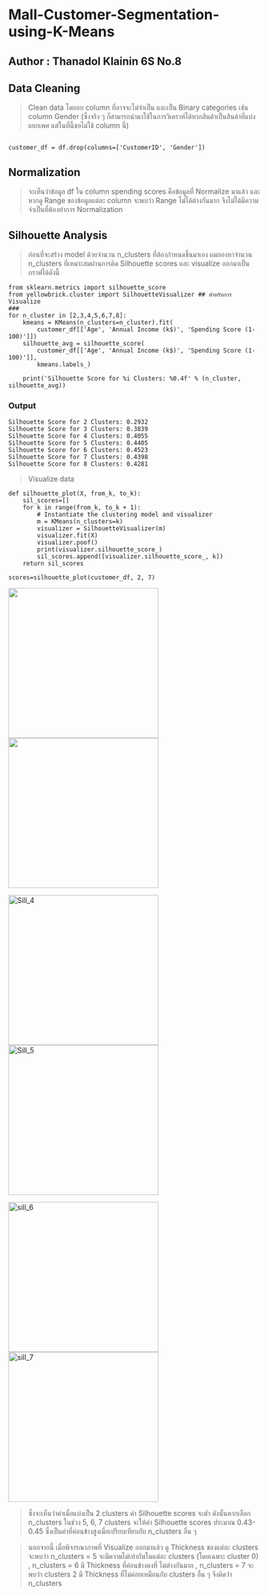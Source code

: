 # Mall-Customer-Segmentation-using-K-Means
## Author : Thanadol Klainin 6S No.8


## Data Cleaning

> Clean data โดยลบ column ที่อาจจะไม่จำเป็น และเป็น Binary categories เช่่น column Gender (ซึ่งจริง ๆ ก็สามารถนำมาใช้ในการวิเคราห์ได้หากสินค้าเป็นสินค้าที่แบ่งแยกเพศ แต่ในที่นี้ขอไม่ใช้ column นี้)

~~~

customer_df = df.drop(columns=['CustomerID', 'Gender'])
~~~

## Normalization

> จะเห็นว่าข้อมูล df ใน column spending scores คือข้อมูลที่ Normalize มาแล้ว และหากดู Range ของข้อมูลแต่ละ column จะพบว่า Range ไม่ได้ต่างกันมาก จึงไม่ได้มีความจำเป็นที่ต้องทำการ Normalization 

## Silhouette Analysis

> ก่อนที่จะสร้าง model ด้วยจำนวน n_clusters ที่ต้องกำหนดขึ้นมาเอง ผมลองหาจำนวน n_clusters ที่เหมาะสมผ่านการคิด Silhouette scores และ visualize ออกมาเป็นกราฟได้ดังนี้

~~~
from sklearn.metrics import silhouette_score
from yellowbrick.cluster import SilhouetteVisualizer ## สำหรับการ Visualize 
###
for n_cluster in [2,3,4,5,6,7,8]:
    kmeans = KMeans(n_clusters=n_cluster).fit(
        customer_df[['Age', 'Annual Income (k$)', 'Spending Score (1-100)']])
    silhouette_avg = silhouette_score(
        customer_df[['Age', 'Annual Income (k$)', 'Spending Score (1-100)']], 
        kmeans.labels_)
    
    print('Silhouette Score for %i Clusters: %0.4f' % (n_cluster, silhouette_avg))
~~~    

### Output

~~~
Silhouette Score for 2 Clusters: 0.2932
Silhouette Score for 3 Clusters: 0.3839
Silhouette Score for 4 Clusters: 0.4055
Silhouette Score for 5 Clusters: 0.4405
Silhouette Score for 6 Clusters: 0.4523
Silhouette Score for 7 Clusters: 0.4398
Silhouette Score for 8 Clusters: 0.4281
~~~

> Visualize data

~~~
def silhouette_plot(X, from_k, to_k):
    sil_scores=[]
    for k in range(from_k, to_k + 1):
        # Instantiate the clustering model and visualizer
        m = KMeans(n_clusters=k)
        visualizer = SilhouetteVisualizer(m)
        visualizer.fit(X) 
        visualizer.poof() 
        print(visualizer.silhouette_score_)
        sil_scores.append([visualizer.silhouette_score_, k])
    return sil_scores
    
scores=silhouette_plot(customer_df, 2, 7)
~~~

<img src="https://user-images.githubusercontent.com/67301601/143690230-f690d70b-a53b-4c0a-ab1a-0f79aa0dc41a.png"  height="300">  <img src="https://user-images.githubusercontent.com/67301601/143690232-7bbf187a-124e-4739-8589-30c67644cf1e.png"  height="300">

<img height="300" alt="Sill_4" src="https://user-images.githubusercontent.com/67301601/143690234-71fa5e1d-0b45-4010-be62-d394e793a7d0.png"> <img height="300" alt="Sill_5" src="https://user-images.githubusercontent.com/67301601/143690235-c629fa7c-0871-45a8-ab00-27cc8f0b0a71.png">

<img height="300" alt="sill_6" src="https://user-images.githubusercontent.com/67301601/143690236-28ba09e1-3166-4d00-b067-97794390306e.png"> <img height="300" alt="sill_7" src="https://user-images.githubusercontent.com/67301601/143690237-b87aa686-5073-43f9-bf64-afdc533243e2.png">

> ซึ่งจะเห็นว่าค่าเมื่อแบ่งเป็น 2 clusters ค่า Silhouette scores จะต่ำ ดังนั้นหากเลือก n_clusters ในช่วง 5, 6, 7 clusters จะให้ค่า Silhouette scores ประมาณ 0.43-0.45 ซึ่งเป็นค่าที่ค่อนข้างสูงเมื่อเปรียบเทียบกับ n_clusters อื่น ๆ 

> นอกจากนี้ เมื่อพิจารณาภาพที่ Visualize ออกมาแล้ว ดู Thickness ของแต่ละ clusters จะพบว่า n_clusters = 5 จะมีความไม่เท่ากันในแต่ละ clusters (โดยเฉพาะ cluster 0) , n_clusters = 6 มี Thickness ที่ค่อนข้างคงที่ ไม่ต่างกันมาก , n_clusters = 7 จะพบว่า clusters 2 มี Thickness ที่ไม่ค่อยเหมือนกับ clusters อื่น ๆ จึงคิดว่า n_clusters 

